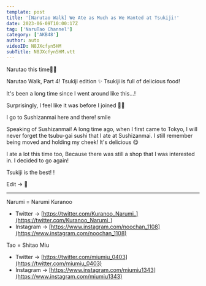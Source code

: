 ```yaml
---
template: post
title: '[Narutao Walk] We Ate as Much as We Wanted at Tsukiji!'
date: 2023-06-09T10:00:17Z
tag: ['NaruTao Channel']
category: ['AKB48']
author: auto 
videoID: N8JXcfyn5HM
subTitle: N8JXcfyn5HM.vtt
---
```

Narutao this time🐻🐡

Narutao Walk, Part 4! Tsukiji edition ✨ Tsukiji is full of delicious food!

It's been a long time since I went around like this...!

Surprisingly, I feel like it was before I joined 👀🐻


I go to Sushizanmai here and there! smile

Speaking of Sushizanmai!
A long time ago, when I first came to Tokyo, I will never forget the tsubu-gai sushi that I ate at Sushizanmai. I still remember being moved and holding my cheek! It's delicious 😋


I ate a lot this time too, Because there was still a shop that I was interested in. I decided to go again!

Tsukiji is the best! !


Edit → 🐻


-------------------------------------------------- -----------------------------------
Narumi = Narumi Kuranoo

- Twitter → [https://twitter.com/Kuranoo_Narumi_](https://twitter.com/Kuranoo_Narumi_)
- Instagram → [https://www.instagram.com/noochan_1108](https://www.instagram.com/noochan_1108)

Tao = Shitao Miu

- Twitter → [https://twitter.com/miumiu_0403](https://twitter.com/miumiu_0403)
- Instagram → [https://www.instagram.com/miumiu1343](https://www.instagram.com/miumiu1343)
